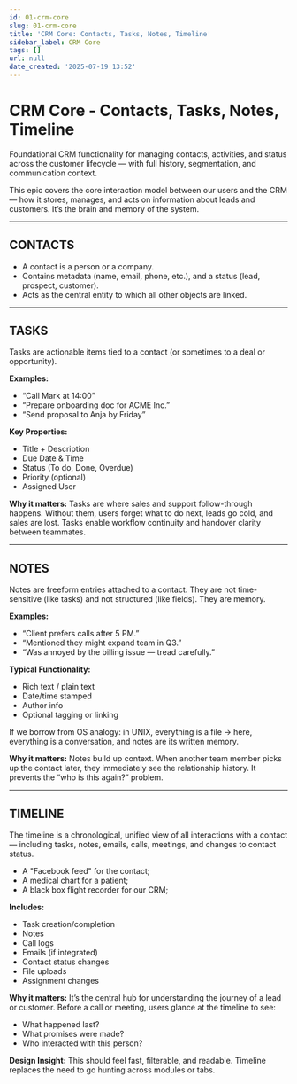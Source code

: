 ```yaml
---
id: 01-crm-core
slug: 01-crm-core
title: 'CRM Core: Contacts, Tasks, Notes, Timeline'
sidebar_label: CRM Core
tags: []
url: null
date_created: '2025-07-19 13:52'
---
```

# CRM Core - Contacts, Tasks, Notes, Timeline

Foundational CRM functionality for managing contacts, activities, and status across the customer lifecycle — with full history, segmentation, and communication context.

This epic covers the core interaction model between our users and the CRM — how it stores, manages, and acts on information about leads and customers. It’s the brain and memory of the system.

---
## CONTACTS

- A contact is a person or a company.
- Contains metadata (name, email, phone, etc.), and a status (lead, prospect, customer).
- Acts as the central entity to which all other objects are linked.

---
## TASKS

Tasks are actionable items tied to a contact (or sometimes to a deal or opportunity).

**Examples:**
- “Call Mark at 14:00”
- “Prepare onboarding doc for ACME Inc.”
- “Send proposal to Anja by Friday”

**Key Properties:**
- Title + Description
- Due Date & Time
- Status (To do, Done, Overdue)
- Priority (optional)
- Assigned User

**Why it matters:**
Tasks are where sales and support follow-through happens. Without them, users forget what to do next, leads go cold, and sales are lost. Tasks enable workflow continuity and handover clarity between teammates.

---
## NOTES

Notes are freeform entries attached to a contact. They are not time-sensitive (like tasks) and not structured (like fields). They are memory.

**Examples:**
- “Client prefers calls after 5 PM.”
- “Mentioned they might expand team in Q3.”
- “Was annoyed by the billing issue — tread carefully.”

**Typical Functionality:**
- Rich text / plain text
- Date/time stamped
- Author info
- Optional tagging or linking

If we borrow from OS analogy: in UNIX, everything is a file → here, everything is a conversation, and notes are its written memory.

**Why it matters:**
Notes build up context. When another team member picks up the contact later, they immediately see the relationship history. It prevents the “who is this again?” problem.

---
## TIMELINE

The timeline is a chronological, unified view of all interactions with a contact — including tasks, notes, emails, calls, meetings, and changes to contact status.

- A "Facebook feed" for the contact;
- A medical chart for a patient;
- A black box flight recorder for our CRM;

**Includes:**
- Task creation/completion
- Notes
- Call logs
- Emails (if integrated)
- Contact status changes
- File uploads
- Assignment changes

**Why it matters:**
It’s the central hub for understanding the journey of a lead or customer. Before a call or meeting, users glance at the timeline to see:

- What happened last?
- What promises were made?
- Who interacted with this person?

**Design Insight:**
This should feel fast, filterable, and readable. Timeline replaces the need to go hunting across modules or tabs.
